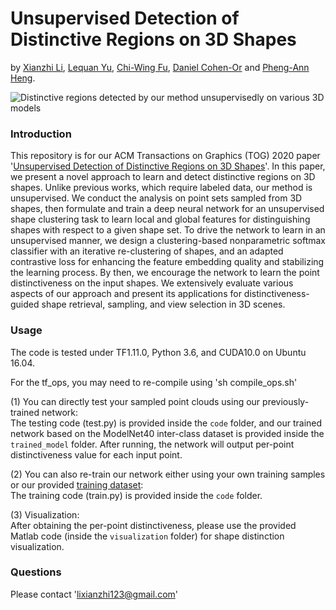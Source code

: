 # Unsupervised Detection of Distinctive Regions on 3D Shapes
by [Xianzhi Li](https://nini-lxz.github.io/), [Lequan Yu](https://yulequan.github.io/), [Chi-Wing Fu](https://www.cse.cuhk.edu.hk/~cwfu/), [Daniel Cohen-Or](https://www.cs.tau.ac.il/~dcor/) and [Pheng-Ann Heng](http://www.cse.cuhk.edu.hk/~pheng/).


![Distinctive regions detected by our method unsupervisedly on various 3D models](https://github.com/nini-lxz/Unsupervised-Shape-Distinction-Detection/blob/master/images/vis_examples.png)


### Introduction
This repository is for our ACM Transactions on Graphics (TOG) 2020 paper '[Unsupervised Detection of Distinctive Regions on 3D Shapes](https://dl.acm.org/doi/pdf/10.1145/3366785)'. In this paper, we present a novel approach to learn and detect distinctive regions on 3D shapes. Unlike previous works, which require labeled data, our method is unsupervised. We conduct the analysis on point sets sampled from 3D shapes, then formulate and train a deep neural network for an unsupervised shape clustering task to learn local and global features for distinguishing shapes with respect to a given shape set. To drive the network to learn in an unsupervised manner, we design a clustering-based nonparametric softmax classifier with an iterative re-clustering of shapes, and an adapted contrastive loss for enhancing the feature embedding quality and stabilizing the learning process. By then, we encourage the network to learn the point distinctiveness on the input shapes. We extensively evaluate various aspects of our approach and present its applications for distinctiveness-guided shape retrieval, sampling, and view selection in 3D scenes.

### Usage
The code is tested under TF1.11.0, Python 3.6, and CUDA10.0 on Ubuntu 16.04.

For the tf_ops, you may need to re-compile using 'sh compile_ops.sh'

(1) You can directly test your sampled point clouds using our previously-trained network:  
The testing code (test.py) is provided inside the `code` folder, and our trained network based on the ModelNet40 inter-class dataset is provided inside the `trained_model` folder.
After running, the network will output per-point distinctiveness value for each input point.

(2) You can also re-train our network either using your own training samples or our provided [training dataset]([https://pan.baidu.com/s/10nzcz2YYb3ovqW_OO8vAZA?pwd=hjff](https://www.dropbox.com/scl/fi/fxw65463141gfvt1m9hg8/shape_distinction_training_data.rar?rlkey=rwlp7ezaia5oo19oqhg6fsp8e&dl=0)):  
The training code (train.py) is provided inside the `code` folder.

(3) Visualization:  
After obtaining the per-point distinctiveness, please use the provided Matlab code (inside the `visualization` folder) for shape distinction visualization.

### Questions
Please contact 'lixianzhi123@gmail.com'

